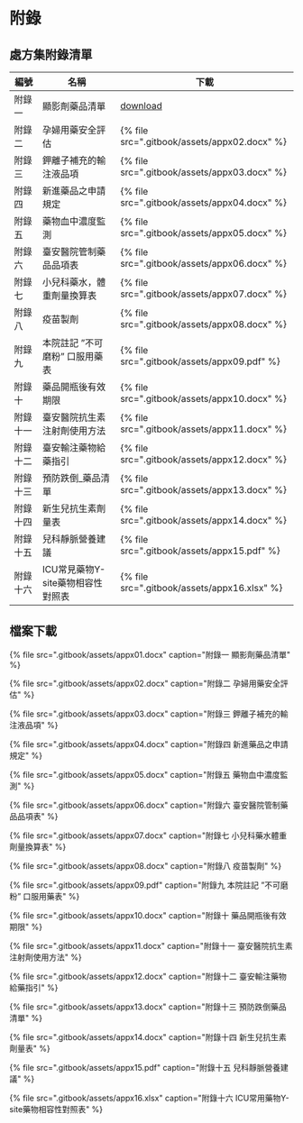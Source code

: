 # 附錄

## 處方集附錄清單

| 編號     | 名稱                              | 下載    |
| -------- | --------------------------------- | --- |
| 附錄一   | 顯影劑藥品清單                    | [download](https://github.com/shin13/formulary-gitbook/raw/master/.gitbook/assets/appx01.docx)  |
| 附錄二   | 孕婦用藥安全評估                  | {% file src=".gitbook/assets/appx02.docx" %}    |
| 附錄三   | 鉀離子補充的輸注液品項            | {% file src=".gitbook/assets/appx03.docx" %}    |
| 附錄四   | 新進藥品之申請規定                | {% file src=".gitbook/assets/appx04.docx" %}    |
| 附錄五   | 藥物血中濃度監測                  | {% file src=".gitbook/assets/appx05.docx" %}    |
| 附錄六   | 臺安醫院管制藥品品項表            | {% file src=".gitbook/assets/appx06.docx" %}    |
| 附錄七   | 小兒科藥水，體重劑量換算表        | {% file src=".gitbook/assets/appx07.docx" %}    |
| 附錄八   | 疫苗製劑                          | {% file src=".gitbook/assets/appx08.docx" %}    |
| 附錄九   | 本院註記 ”不可磨粉” 口服用藥表    | {% file src=".gitbook/assets/appx09.pdf" %}    |
| 附錄十   | 藥品開瓶後有效期限                | {% file src=".gitbook/assets/appx10.docx" %}    |
| 附錄十一 | 臺安醫院抗生素注射劑使用方法      | {% file src=".gitbook/assets/appx11.docx" %}    |
| 附錄十二 | 臺安輸注藥物給藥指引              | {% file src=".gitbook/assets/appx12.docx" %}    |
| 附錄十三 | 預防跌倒_藥品清單                 | {% file src=".gitbook/assets/appx13.docx" %}    |
| 附錄十四 | 新生兒抗生素劑量表                | {% file src=".gitbook/assets/appx14.docx" %}    |
| 附錄十五 | 兒科靜脈營養建議                  | {% file src=".gitbook/assets/appx15.pdf" %}    |
| 附錄十六 | ICU常見藥物Y-site藥物相容性對照表 | {% file src=".gitbook/assets/appx16.xlsx" %}    |

## 檔案下載

{% file src=".gitbook/assets/appx01.docx" caption="附錄一 顯影劑藥品清單" %}

{% file src=".gitbook/assets/appx02.docx" caption="附錄二 孕婦用藥安全評估" %}

{% file src=".gitbook/assets/appx03.docx" caption="附錄三 鉀離子補充的輸注液品項" %}

{% file src=".gitbook/assets/appx04.docx" caption="附錄四 新進藥品之申請規定" %}

{% file src=".gitbook/assets/appx05.docx" caption="附錄五 藥物血中濃度監測" %}

{% file src=".gitbook/assets/appx06.docx" caption="附錄六 臺安醫院管制藥品品項表" %}

{% file src=".gitbook/assets/appx07.docx" caption="附錄七 小兒科藥水體重劑量換算表" %}

{% file src=".gitbook/assets/appx08.docx" caption="附錄八 疫苗製劑" %}

{% file src=".gitbook/assets/appx09.pdf" caption="附錄九 本院註記 ”不可磨粉” 口服用藥表" %}

{% file src=".gitbook/assets/appx10.docx" caption="附錄十 藥品開瓶後有效期限" %}

{% file src=".gitbook/assets/appx11.docx" caption="附錄十一 臺安醫院抗生素注射劑使用方法" %}

{% file src=".gitbook/assets/appx12.docx" caption="附錄十二 臺安輸注藥物給藥指引" %}

{% file src=".gitbook/assets/appx13.docx" caption="附錄十三 預防跌倒藥品清單" %}

{% file src=".gitbook/assets/appx14.docx" caption="附錄十四 新生兒抗生素劑量表" %}

{% file src=".gitbook/assets/appx15.pdf" caption="附錄十五 兒科靜脈營養建議" %}

{% file src=".gitbook/assets/appx16.xlsx" caption="附錄十六 ICU常用藥物Y-site藥物相容性對照表" %}

